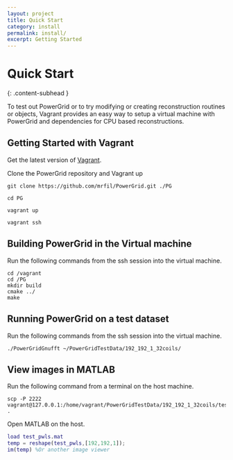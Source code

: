 ```yaml
---
layout: project
title: Quick Start
category: install
permalink: install/
excerpt: Getting Started
---
```


# Quick Start
{: .content-subhead }

To test out PowerGrid or to try modifying or creating reconstruction routines or objects, Vagrant provides an easy way to setup a virtual machine with PowerGrid and dependencies for CPU based reconstructions.

## Getting Started with Vagrant

Get the latest version of [Vagrant](http://vagrantup.com).

Clone the PowerGrid repository and Vagrant up

```shell
git clone https://github.com/mrfil/PowerGrid.git ./PG

cd PG

vagrant up

vagrant ssh
```

## Building PowerGrid in the Virtual machine

Run the following commands from the ssh session into the virtual machine.

```shell
cd /vagrant
cd /PG
mkdir build
cmake ../
make
```

## Running PowerGrid on a test dataset

Run the following commands from the ssh session into the virtual machine.

```shell
./PowerGridGnufft ~/PowerGridTestData/192_192_1_32coils/
```

## View images in MATLAB

Run the following command from a terminal on the host machine.

```shell
scp -P 2222 vagrant@127.0.0.1:/home/vagrant/PowerGridTestData/192_192_1_32coils/test_pwls.mat .
```

Open MATLAB on the host.

```MATLAB
load test_pwls.mat
temp = reshape(test_pwls,[192,192,1]);
im(temp) %Or another image viewer
```
